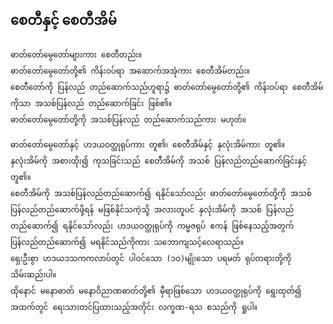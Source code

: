 ## စေတီနှင့် စေတီအိမ်

    ဓာတ်တော်မွေတော်များကား စေတီတည်း။ 
    ဓာတ်တော်မွေတော်တို့၏ ကိန်းဝပ်ရာ အဆောက်အအုံကား စေတီအိမ်တည်း။ 
    စေတီတော်ကို ပြန်လည် တည်ဆောက်သည်ဟူရာ၌ ဓာတ်တော်မွေတော်တို့၏ ကိန်းဝပ်ရာ စေတီအိမ်ကိုသာ အသစ်ပြန်လည် တည်ဆောက်ခြင်း ဖြစ်၏။ 
    ဓာတ်တော်မွေတော်တို့ကို အသစ်ပြန်လည် တည်ဆောက်သည်ကား မဟုတ်။

    ဓာတ်တော်မွေတော်နှင့် ဟဒယဝတ္ထုရုပ်ကား တူ၏၊ စေတီအိမ်နှင့် နှလုံးအိမ်ကား တူ၏။ 
    နှလုံးအိမ်ကို အစားထိုး၍ ကုသခြင်းသည် စေတီအိမ်ကို အသစ် ပြန်လည်တည်ဆောက်ခြင်းနှင့် တူ၏။ 
    စေတီအိမ်ကို အသစ်ပြန်လည်တည်ဆောက်၍ ရနိုင်သော်လည်း ဓာတ်တော်မွေတော်တို့ကို အသစ် ပြန်လည်တည်ဆောက်ဖို့ရန် မဖြစ်နိုင်သကဲ့သို့ အလားတူပင် နှလုံးအိမ်ကို အသစ် ပြန်လည်တည်ဆောက်၍ ရနိုင်သော်လည်း ဟဒယဝတ္ထုရုပ်ကို ကမ္မဇရုပ် ဧကန် ဖြစ်နေသည့်အတွက် ပြန်လည်တည်ဆောက်၍ မရနိုင်သည်ကိုကား သဘောကျသင့်လေရာသည်။ 
    ရှေးဦးစွာ ဟဒယဒသကကလာပ်တွင် ပါဝင်သော (၁၀)မျိုးသော ပရမတ် ရုပ်တရားတို့ကို သိမ်းဆည်းပါ။ 
    ထိုနောင် မနောဓာတ် မနောဝိညာဏဓာတ်တို့၏ မှီရာဖြစ်သော ဟဒယဝတ္ထုရုပ်ကို ရွေးထုတ်၍ အထက်တွင် ရေးသားတင်ပြထားသည့်အတိုင်း လက္ခဏ-ရသ စသည်ကို ရှုပါ။